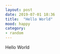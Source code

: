 ```yaml
---
layout: post
date: 2019-07-01 18:36
title:  "Hello World"
mood: happy
category: 
- random
---
```


Hello World
